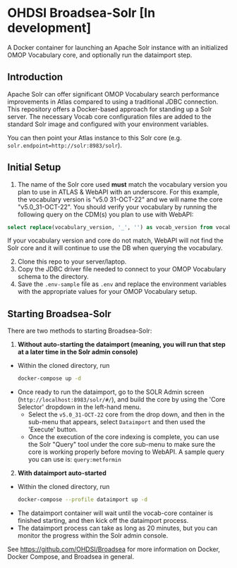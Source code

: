 # OHDSI Broadsea-Solr [In development]

A Docker container for launching an Apache Solr instance with an initialized OMOP Vocabulary core, and optionally run the dataimport step.

## Introduction

Apache Solr can offer significant OMOP Vocabulary search performance improvements in Atlas compared to using a traditional JDBC connection. This repository offers a Docker-based approach for standing up a Solr server. The necessary Vocab core configuration files are added to the standard Solr image and configured with your environment variables.

You can then point your Atlas instance to this Solr core (e.g. `solr.endpoint=http://solr:8983/solr`).

## Initial Setup

1. The name of the Solr core used **must** match the vocabulary version you plan to use in ATLAS & WebAPI with an underscore. For this example, the vocabulary version is "v5.0 31-OCT-22" and we will name the core "v5.0_31-OCT-22". You should verify your vocabulary by running the following query on the CDM(s) you plan to use with WebAPI:

```sql
select replace(vocabulary_version, '_', '') as vocab_version from vocabulary where vocabulary_id = 'None';
```
If your vocabulary version and core do not match, WebAPI will not find the Solr core and it will continue to use the DB when querying the vocabulary.

2. Clone this repo to your server/laptop.
3. Copy the JDBC driver file needed to connect to your OMOP Vocabulary schema to the directory.
4. Save the `.env-sample` file as `.env` and replace the environment variables with the appropriate values for your OMOP Vocabulary setup.

## Starting Broadsea-Solr

There are two methods to starting Broadsea-Solr:

1. **Without auto-starting the dataimport (meaning, you will run that step at a later time in the Solr admin console)**
  - Within the cloned directory, run
    ```bash
    docker-compose up -d
    ```
  - Once ready to run the dataimport, go to the SOLR Admin screen (`http://localhost:8983/solr/#/`), and build the core by using the 'Core Selector' dropdown in the left-hand menu.
    - Select the `v5.0_31-OCT-22` core from the drop down, and then in the sub-menu that appears, select `Dataimport` and then used the 'Execute' button.
    - Once the execution of the core indexing is complete, you can use the Solr "Query" tool under the core sub-menu to make sure the core is working properly before moving to WebAPI. A sample query you can use is: `query:metformin`
2. **With dataimport auto-started**
  - Within the cloned directory, run
    ```bash
    docker-compose --profile dataimport up -d
    ```
  - The dataimport container will wait until the vocab-core container is finished starting, and then kick off the dataimport process.
  - The dataimport process can take as long as 20 minutes, but you can monitor the progress within the Solr admin console.

See https://github.com/OHDSI/Broadsea for more information on Docker, Docker Compose, and Broadsea in general.
